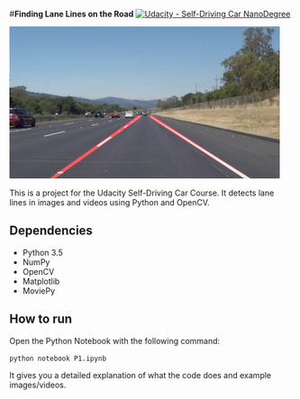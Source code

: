 #**Finding Lane Lines on the Road** 
[![Udacity - Self-Driving Car NanoDegree](https://s3.amazonaws.com/udacity-sdc/github/shield-carnd.svg)](http://www.udacity.com/drive)

<img src="laneLines_thirdPass.jpg" width="480" alt="Combined Image" />

This is a project for the Udacity Self-Driving Car Course. It detects lane lines in images and videos using Python and OpenCV.

## Dependencies
* Python 3.5
* NumPy
* OpenCV
* Matplotlib
* MoviePy

## How to run
Open the Python Notebook with the following command:

```
python notebook P1.ipynb
```

It gives you a detailed explanation of what the code does and example images/videos.